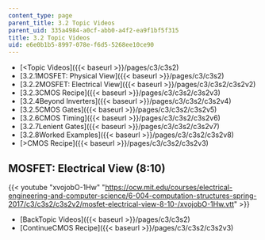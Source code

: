 ```yaml
---
content_type: page
parent_title: 3.2 Topic Videos
parent_uid: 335a4984-a0cf-abb0-a4f2-ea9f1bf5f315
title: 3.2 Topic Videos
uid: e6e0b1b5-8997-078e-f6d5-5268ee10ce90
---
```


*   [<Topic Videos]({{< baseurl >}}/pages/c3/c3s2)
*   [3.2.1MOSFET: Physical View]({{< baseurl >}}/pages/c3/c3s2)
*   [3.2.2MOSFET: Electrical View]({{< baseurl >}}/pages/c3/c3s2/c3s2v2)
*   [3.2.3CMOS Recipe]({{< baseurl >}}/pages/c3/c3s2/c3s2v3)
*   [3.2.4Beyond Inverters]({{< baseurl >}}/pages/c3/c3s2/c3s2v4)
*   [3.2.5CMOS Gates]({{< baseurl >}}/pages/c3/c3s2/c3s2v5)
*   [3.2.6CMOS Timing]({{< baseurl >}}/pages/c3/c3s2/c3s2v6)
*   [3.2.7Lenient Gates]({{< baseurl >}}/pages/c3/c3s2/c3s2v7)
*   [3.2.8Worked Examples]({{< baseurl >}}/pages/c3/c3s2/c3s2v8)
*   [\>CMOS Recipe]({{< baseurl >}}/pages/c3/c3s2/c3s2v3)

MOSFET: Electrical View (8:10)
------------------------------

{{< youtube "xvojobO-1Hw" "https://ocw.mit.edu/courses/electrical-engineering-and-computer-science/6-004-computation-structures-spring-2017/c3/c3s2/c3s2v2/mosfet-electrical-view-8-10-/xvojobO-1Hw.vtt" >}}

*   [BackTopic Videos]({{< baseurl >}}/pages/c3/c3s2)
*   [ContinueCMOS Recipe]({{< baseurl >}}/pages/c3/c3s2/c3s2v3)